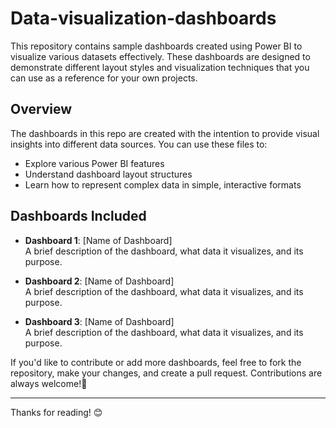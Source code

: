 # Data-visualization-dashboards

This repository contains sample dashboards created using Power BI to visualize various datasets effectively. These dashboards are designed to demonstrate different layout styles and visualization techniques that you can use as a reference for your own projects.

## Overview
The dashboards in this repo are created with the intention to provide visual insights into different data sources. You can use these files to:

- Explore various Power BI features
- Understand dashboard layout structures
- Learn how to represent complex data in simple, interactive formats

## Dashboards Included

- **Dashboard 1**: [Name of Dashboard]  
  A brief description of the dashboard, what data it visualizes, and its purpose.

- **Dashboard 2**: [Name of Dashboard]  
  A brief description of the dashboard, what data it visualizes, and its purpose.

- **Dashboard 3**: [Name of Dashboard]  
  A brief description of the dashboard, what data it visualizes, and its purpose.

If you'd like to contribute or add more dashboards, feel free to fork the repository, make your changes, and create a pull request. Contributions are always welcome!🙌

---

Thanks for reading! 😊
